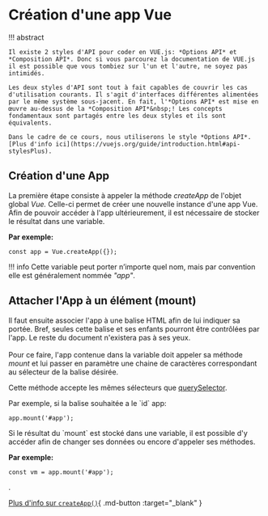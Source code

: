 # Création d'une app Vue

!!! abstract

    Il existe 2 styles d'API pour coder en VUE.js: *Options API* et *Composition API*. Donc si vous parcourez la documentation de VUE.js il est possible que vous tombiez sur l'un et l'autre, ne soyez pas intimidés.

    Les deux styles d'API sont tout à fait capables de couvrir les cas d'utilisation courants. Il s'agit d'interfaces différentes alimentées par le même système sous-jacent. En fait, l'*Options API* est mise en œuvre au-dessus de la *Composition API*&nbsp;! Les concepts fondamentaux sont partagés entre les deux styles et ils sont équivalents.
    
    Dans le cadre de ce cours, nous utiliserons le style *Options API*. [Plus d'info ici](https://vuejs.org/guide/introduction.html#api-stylesPlus).

## Création d'une App

<p>La première étape consiste à appeler la méthode <em>createApp</em> de l'objet global <em>Vue. </em>Celle-ci permet de créer une nouvelle instance d'une app Vue. Afin de pouvoir accéder à l'app ultérieurement, il est nécessaire de stocker le résultat dans une variable.</p>


**Par exemple:**

```
const app = Vue.createApp({});
```

!!! info
    Cette variable peut porter n’importe quel nom, mais par convention elle est généralement nommée&nbsp;<em>"app"</em>.

## Attacher l'App à un élément (mount)

<p>Il faut ensuite associer l'app à une balise HTML afin de lui indiquer sa portée. Bref, seules cette balise et ses enfants pourront être contrôlées par l'app. Le reste du document n'existera pas à ses yeux.<br><br>Pour ce faire, l'app contenue dans la variable doit appeler sa méthode <em>mount</em> et lui passer en paramètre une chaine de caractères correspondant au sélecteur de la balise désirée. </p>


<info>Cette méthode accepte les mêmes sélecteurs que&nbsp;<a href="https://smnarnold.com/cours/javascript/queryselector">querySelector</a>.</info>

<p>Par exemple, si la balise souhaitée a le `id` app:</p>

```
app.mount('#app');
```

<p>Si le résultat du `mount` est stocké dans une variable, il est possible d'y accéder afin de changer ses données ou encore d'appeler ses méthodes.</p>

**Par exemple:**
```
const vm = app.mount('#app');
```

.

[Plus d'info sur `createApp()`](https://v3.vuejs.org/guide/instance.html#creating-an-application-instance){ .md-button :target="_blank" }

